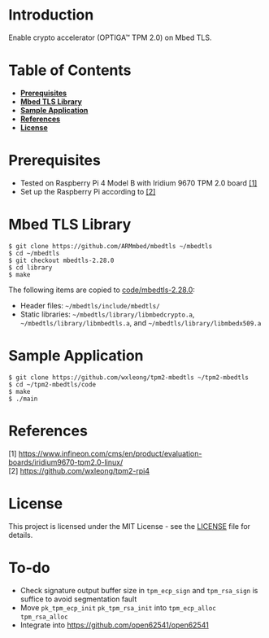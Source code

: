 # Introduction

Enable crypto accelerator (OPTIGA™ TPM 2.0) on Mbed TLS.

# Table of Contents

- **[Prerequisites](#prerequisites)**
- **[Mbed TLS Library](#mbed-tls-library)**
- **[Sample Application](#sample-application)**
- **[References](#references)**
- **[License](#license)**

# Prerequisites

- Tested on Raspberry Pi 4 Model B with Iridium 9670 TPM 2.0 board [[1]](#1) 
- Set up the Raspberry Pi according to [[2]](#2)

# Mbed TLS Library

```
$ git clone https://github.com/ARMmbed/mbedtls ~/mbedtls
$ cd ~/mbedtls
$ git checkout mbedtls-2.28.0 
$ cd library
$ make
```

The following items are copied to [code/mbedtls-2.28.0](https://github.com/wxleong/tpm2-mbedtls/tree/develop-genesis/code/mbedtls-2.28.0):
- Header files: `~/mbedtls/include/mbedtls/`
- Static libraries: `~/mbedtls/library/libmbedcrypto.a`, `~/mbedtls/library/libmbedtls.a`, and `~/mbedtls/library/libmbedx509.a`

# Sample Application

```
$ git clone https://github.com/wxleong/tpm2-mbedtls ~/tpm2-mbedtls
$ cd ~/tpm2-mbedtls/code
$ make
$ ./main
```

# References

<a id="1">[1] https://www.infineon.com/cms/en/product/evaluation-boards/iridium9670-tpm2.0-linux/</a><br>
<a id="2">[2] https://github.com/wxleong/tpm2-rpi4</a><br>

# License

This project is licensed under the MIT License - see the [LICENSE](LICENSE) file for details.

# To-do

- Check signature output buffer size in `tpm_ecp_sign` and `tpm_rsa_sign` is suffice to avoid segmentation fault
- Move `pk_tpm_ecp_init` `pk_tpm_rsa_init` into `tpm_ecp_alloc` `tpm_rsa_alloc`
- Integrate into https://github.com/open62541/open62541
